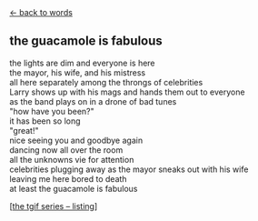 <script>document.title="𝗯𝟮𝟮 | the guacamole is fabulous"</script>
<div class="goback">
<a href="/words/">&larr; back to words</a>
</div>
<h2>
the guacamole is fabulous</h2>
<p>the lights are dim and everyone is here<br>
the mayor, his wife, and his mistress<br>
all here separately among the throngs of celebrities<br>
Larry shows up with his mags and hands them out to everyone<br>
as the band plays on in a drone of bad tunes<br>
"how have you been?"<br>
it has been so long<br>
"great!"<br>
nice seeing you and goodbye again<br>
dancing now all over the room<br>
all the unknowns vie for attention<br>
celebrities plugging away as the mayor sneaks out with his wife<br>
leaving me here bored to death<br>
at least the guacamole is fabulous</p>
<p>[<a href="/words/tgif">the tgif series &#0150; listing</a>]</p>
	